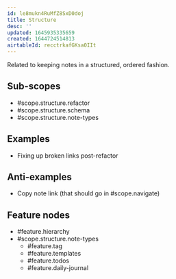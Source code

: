 ```yaml
---
id: le8mukn4RuMfZ8SxD0doj
title: Structure
desc: ''
updated: 1645935335659
created: 1644724514813
airtableId: recctrkafGKsa0IIt
---
```


Related to keeping notes in a structured, ordered fashion. 


## Sub-scopes

- #scope.structure.refactor
- #scope.structure.schema
- #scope.structure.note-types

## Examples

- Fixing up broken links post-refactor

## Anti-examples

- Copy note link (that should go in #scope.navigate)
## Feature nodes

- #feature.hierarchy
- #scope.structure.note-types
	- #feature.tag
	- #feature.templates
	- #feature.todos
	- #feature.daily-journal

